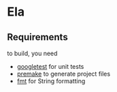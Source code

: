 # Ela
## Requirements
to build, you need
- [googletest](https://github.com/google/googletest/) for unit tests
- [premake](https://premake.github.io/) to generate project files
- [fmt](https://fmt.dev/) for String formatting
